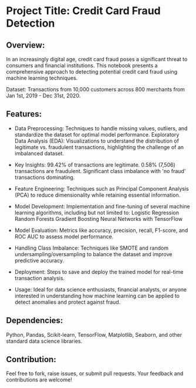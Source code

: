 # Project Title: Credit Card Fraud Detection

## Overview:
In an increasingly digital age, credit card fraud poses a significant threat to consumers and financial institutions. This notebook presents a comprehensive approach to detecting potential credit card fraud using machine learning techniques.

Dataset: Transactions from 10,000 customers across 800 merchants from Jan 1st, 2019 - Dec 31st, 2020.

## Features:

* Data Preprocessing: Techniques to handle missing values, outliers, and standardize the dataset for optimal model performance.
Exploratory Data Analysis (EDA): Visualizations to understand the distribution of legitimate vs. fraudulent transactions, highlighting the challenge of an imbalanced dataset.

* Key Insights:
  99.42% of transactions are legitimate.
  0.58% (7,506) transactions are fraudulent.
  Significant class imbalance with 'no fraud' transactions dominating.

* Feature Engineering: Techniques such as Principal Component Analysis (PCA) to reduce dimensionality while retaining essential information.

* Model Development:
Implementation and fine-tuning of several machine learning algorithms, including but not limited to:
Logistic Regression
Random Forests
Gradient Boosting
Neural Networks with TensorFlow

* Model Evaluation: Metrics like accuracy, precision, recall, F1-score, and ROC AUC to assess model performance.

* Handling Class Imbalance: Techniques like SMOTE and random undersampling/oversampling to balance the dataset and improve predictive accuracy.

* Deployment: Steps to save and deploy the trained model for real-time transaction analysis.

* Usage: Ideal for data science enthusiasts, financial analysts, or anyone interested in understanding how machine learning can be applied to detect anomalies and protect against fraud.

## Dependencies:
Python, Pandas, Scikit-learn, TensorFlow, Matplotlib, Seaborn, and other standard data science libraries.

## Contribution:
Feel free to fork, raise issues, or submit pull requests. Your feedback and contributions are welcome!




